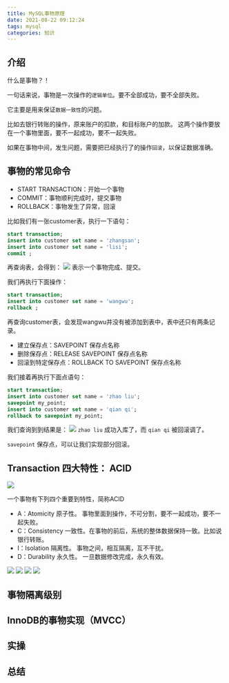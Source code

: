 ```yaml
---
title: MySQL事物原理
date: 2021-08-22 09:12:24
tags: mysql
categories: 知识
---
```

## 介绍

什么是事物？！

一句话来说，事物是一次操作的`逻辑单位`。要不全部成功，要不全部失败。

它主要是用来保证`数据一致性`的问题。

<!--more-->

比如去银行转账的操作，原来账户的扣款，和目标账户的加款。
这两个操作要放在一个事物里面，要不一起成功，要不一起失败。

如果在事物中间，发生问题，需要把已经执行了的操作`回滚`，以保证数据准确。

## 事物的常见命令

- START TRANSACTION：开始一个事物
- COMMIT：事物顺利完成时，提交事物
- ROLLBACK：事物发生了异常，回滚

比如我们有一张customer表，执行一下语句：

```sql
start transaction;
insert into customer set name = 'zhangsan';
insert into customer set name = 'lisi';
commit ;
```

再查询表，会得到：
![](https://cp-images.oss-cn-hangzhou.aliyuncs.com/Prom8Z.png)
表示一个事物完成、提交。

我们再执行下面操作：

```sql
start transaction;
insert into customer set name = 'wangwu';
rollback ;
```

再查询customer表，会发现wangwu并没有被添加到表中，表中还只有两条记录。

- 建立保存点：SAVEPOINT 保存点名称
- 删除保存点：RELEASE SAVEPOINT 保存点名称
- 回滚到特定保存点：ROLLBACK TO SAVEPOINT 保存点名称

我们接着再执行下面点语句：

```sql
start transaction;
insert into customer set name = 'zhao liu';
savepoint my_point;
insert into customer set name = 'qian qi';
rollback to savepoint my_point;
```

我们查询到到结果是：
![](https://cp-images.oss-cn-hangzhou.aliyuncs.com/gIvWTx.png)
`zhao liu` 成功入库了，而 `qian qi` 被回滚调了。

`savepoint` 保存点，可以让我们实现部分回滚。

## Transaction 四大特性： ACID
![](https://cp-images.oss-cn-hangzhou.aliyuncs.com/NfuAJQ.png)

一个事物有下列四个重要到特性，简称ACID
- A：Atomicity 原子性。 事物里面到操作，不可分割，要不一起成功，要不一起失败。
- C：Consistency 一致性。在事物的前后，系统的整体数据保持一致。比如说银行转账。
- I：Isolation 隔离性。 事物之间，相互隔离，互不干扰。
- D：Durability 永久性。 一旦数据修改完成，永久有效。

![](https://cp-images.oss-cn-hangzhou.aliyuncs.com/9qUodw.png)
![](https://cp-images.oss-cn-hangzhou.aliyuncs.com/xJ1VeA.png)
![](https://cp-images.oss-cn-hangzhou.aliyuncs.com/jez6I1.png)
![](https://cp-images.oss-cn-hangzhou.aliyuncs.com/vXbP4p.png)


## 事物隔离级别

## InnoDB的事物实现（MVCC）

## 实操

## 总结
